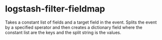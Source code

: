 # logstash-filter-fieldmap
Takes a constant list of fields and a target field in the event.  Splits 
the event by a specified sperator and then creates a dictionary field
where the constant list are the keys and the split string is the values.
